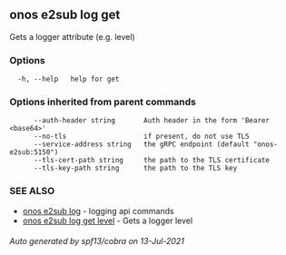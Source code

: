 ## onos e2sub log get

Gets a logger attribute (e.g. level)

### Options

```
  -h, --help   help for get
```

### Options inherited from parent commands

```
      --auth-header string       Auth header in the form 'Bearer <base64>'
      --no-tls                   if present, do not use TLS
      --service-address string   the gRPC endpoint (default "onos-e2sub:5150")
      --tls-cert-path string     the path to the TLS certificate
      --tls-key-path string      the path to the TLS key
```

### SEE ALSO

* [onos e2sub log](onos_e2sub_log.md)	 - logging api commands
* [onos e2sub log get level](onos_e2sub_log_get_level.md)	 - Gets a logger level

###### Auto generated by spf13/cobra on 13-Jul-2021
